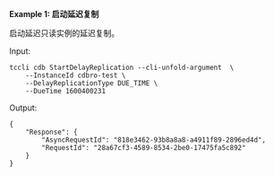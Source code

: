 **Example 1: 启动延迟复制**

启动延迟只读实例的延迟复制。

Input: 

```
tccli cdb StartDelayReplication --cli-unfold-argument  \
    --InstanceId cdbro-test \
    --DelayReplicationType DUE_TIME \
    --DueTime 1600400231
```

Output: 
```
{
    "Response": {
        "AsyncRequestId": "818e3462-93b8a8a8-a4911f89-2896ed4d",
        "RequestId": "28a67cf3-4589-8534-2be0-17475fa5c892"
    }
}
```

